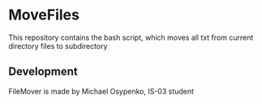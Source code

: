 # MoveFiles
This repository contains the bash script, which moves all txt from current directory files to subdirectory

Development
-----------
FileMover is made by Michael Osypenko, IS-03 student
